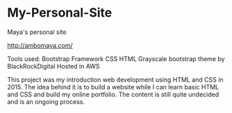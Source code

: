 # My-Personal-Site
Maya's personal site

http://ambomaya.com/

Tools used:
Bootstrap Framework
CSS
HTML
Grayscale bootstrap theme by BlackRockDigital
Hosted in AWS


This project was my introduction web development using HTML and CSS in 2015. The idea behind it is to build a website while I can learn basic 
HTML and CSS and build my online portfolio. The content is still quite undecided and is an ongoing process. 




